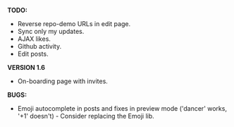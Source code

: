 __TODO:__
 * Reverse repo-demo URLs in edit page.
 * Sync only my updates.
 * AJAX likes.
 * Github activity.
 * Edit posts.

__VERSION 1.6__
 * On-boarding page with invites.
 
__BUGS:__
 * Emoji autocomplete in posts and fixes in preview mode ('dancer' works, '+1' doesn't) - Consider replacing the Emoji lib.
